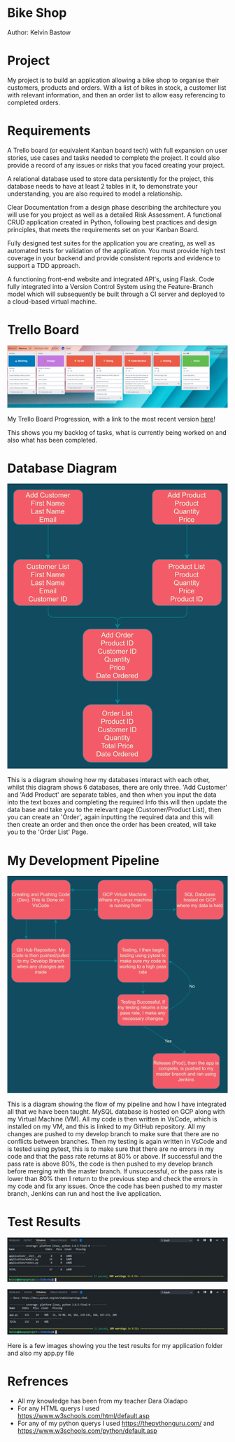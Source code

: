 # Bike Shop
Author: Kelvin Bastow

# Project

My project is to build an application allowing a bike shop to organise their customers, products and orders. With a list of bikes in stock, a customer list with relevant information, and then an order list to allow easy referencing to completed orders.

# Requirements

A Trello board (or equivalent Kanban board tech) with full expansion on user stories, use cases and tasks needed to complete the project. It could also provide a record of any issues or risks that you faced creating your project.

A relational database used to store data persistently for the project, this database needs to have at least 2 tables in it, to demonstrate your understanding, you are also required to model a relationship.

Clear Documentation from a design phase describing the architecture you will use for you project as well as a detailed Risk Assessment. A functional CRUD application created in Python, following best practices and design principles, that meets the requirements set on your Kanban Board.

Fully designed test suites for the application you are creating, as well as automated tests for validation of the application. You must provide high test coverage in your backend and provide consistent reports and evidence to support a TDD approach.

A functioning front-end website and integrated API's, using Flask. Code fully integrated into a Version Control System using the Feature-Branch model which will subsequently be built through a CI server and deployed to a cloud-based virtual machine.

# Trello Board

![Trello Board](/images/trelloboard.jpg)

My Trello Board Progression, with a link to the most recent version [here][trello-link]!

This shows you my backlog of tasks, what is currently being worked on and also what has been completed.

[trello-link]: https://trello.com/b/I7coDWDj/bikeshop

# Database Diagram

![Database Diagram](/images/bikeshoptables.png)

This is a diagram showing how my databases interact with each other, whilst this diagram shows 6 databases, there are only three. 'Add Customer' and 'Add Product' are separate tables, and then when you input the data into the text boxes and completing the required Info this will then update the data base and take you to the relevant page (Customer/Product List), then you can create an 'Order', again inputting the required data and this will then create an order and then once the order has been created, will take you to the 'Order List' Page.

# My Development Pipeline

![BikeShopPipeline](/images/bikeshoppipeline.png)

This is a diagram showing the flow of my pipeline and how I have integrated all that we have been taught.
MySQL database is hosted on GCP along with my Virtual Machine (VM). All my code is then written in VsCode, which is installed on my VM, and this is linked to my GitHub repository. All my changes are pushed to my develop branch to make sure that there are no conflicts between branches. Then my testing is again written in VsCode and is tested using pytest, this is to make sure that there are no errors in my code and that the pass rate returns at 80% or above. If successful and the pass rate is above 80%, the code is then pushed to my develop branch before merging with the master branch. If unsuccessful, or the pass rate is lower than 80% then I return to the previous step and check the errors in my code and fix any issues. Once the code has been pushed to my master branch, Jenkins can run and host the live application.

# Test Results

![pytestapplication](/images/pytestapplication.jpg)

![pytestapp](/images/pytestapp.jpg)

Here is a few images showing you the test results for my application folder and also my app.py file

# Refrences

- All my knowledge has been from my teacher Dara Oladapo
- For any HTML querys I used https://www.w3schools.com/html/default.asp
- For any of my python querys I used https://thepythonguru.com/ and https://www.w3schools.com/python/default.asp

